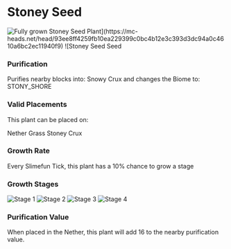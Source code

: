# Stoney Seed

![Fully grown $Stoney Seed Plant](https://mc-heads.net/head/93ee8ff4259fb10ea229399c0bc4b12e3c393d3dc94a0c4610a6bc2ec11940f9) ![$Stoney Seed Seed](https://mc-heads.net/head/981f7002b063a4b70360efa779eb58b0b3c9c8d59d57bc33f772eaf748e60a79)

### Purification

Purifies nearby blocks into: Snowy Crux and changes the Biome to: STONY_SHORE

### Valid Placements

This plant can be placed on:

Nether Grass
Stoney Crux


### Growth Rate

Every Slimefun Tick, this plant has a 10% chance to grow a stage

### Growth Stages

![Stage 1](https://mc-heads.net/head/dd0d11751f3d31e6518fc586e1824fb57f8ee17ea45c0bff123a81d77089be80) ![Stage 2](https://mc-heads.net/head/8bcdd04b32b650ba86b6677e40432272a658dc198fbf26d75d6e72aba9475a09) ![Stage 3](https://mc-heads.net/head/77430fece1a8c15ffa95fea4c3d61da7fbb7ff1006969183fa27f2c844eace16) ![Stage 4](https://mc-heads.net/head/6892e85b05a02e28d85cdec359547919d31fb71b9f70af89bb0ef0c710e9dddb)

### Purification Value

When placed in the Nether, this plant will add 16 to the nearby purification value.